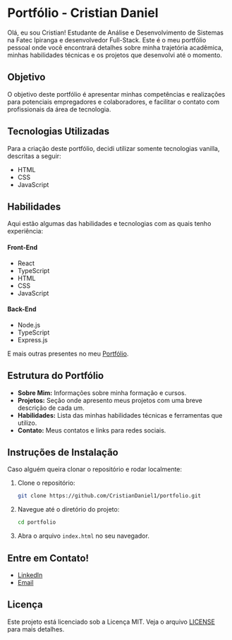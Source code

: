 # Portfólio - Cristian Daniel

Olá, eu sou Cristian! Estudante de Análise e Desenvolvimento de Sistemas na Fatec Ipiranga e desenvolvedor Full-Stack. Este é o meu portfólio pessoal onde você encontrará detalhes sobre minha trajetória acadêmica, minhas habilidades técnicas e os projetos que desenvolvi até o momento.

## Objetivo

O objetivo deste portfólio é apresentar minhas competências e realizações para potenciais empregadores e colaboradores, e facilitar o contato com profissionais da área de tecnologia.

## Tecnologias Utilizadas

Para a criação deste portfólio, decidi utilizar somente tecnologias vanilla, descritas a seguir:

- HTML
- CSS
- JavaScript

## Habilidades

Aqui estão algumas das habilidades e tecnologias com as quais tenho experiência:

#### Front-End

- React
- TypeScript
- HTML
- CSS
- JavaScript

#### Back-End

- Node.js
- TypeScript
- Express.js

E mais outras presentes no meu [Portfólio](https://cristiandaniel1.github.io/portfolio/).

## Estrutura do Portfólio

- **Sobre Mim:** Informações sobre minha formação e cursos.
- **Projetos:** Seção onde apresento meus projetos com uma breve descrição de cada um.
- **Habilidades:** Lista das minhas habilidades técnicas e ferramentas que utilizo.
- **Contato:** Meus contatos e links para redes sociais.

## Instruções de Instalação

Caso alguém queira clonar o repositório e rodar localmente:

1. Clone o repositório:
   ```sh
   git clone https://github.com/CristianDaniel1/portfolio.git
   ```
2. Navegue até o diretório do projeto:
   ```sh
   cd portfolio
   ```
3. Abra o arquivo `index.html` no seu navegador.

## Entre em Contato!

- [LinkedIn](https://www.linkedin.com/in/cristiandaniel1)
- [Email](mailto:cristiandaniel.1050@gmail.com)

## Licença

Este projeto está licenciado sob a Licença MIT. Veja o arquivo [LICENSE](LICENSE) para mais detalhes.
